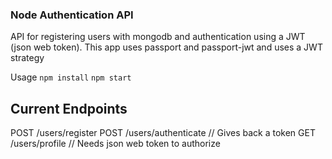 ### Node Authentication API

API for registering users with mongodb and authentication using a JWT (json web token). This app uses passport and passport-jwt and uses a JWT strategy



Usage
`npm install`
`npm start`

## Current Endpoints

POST /users/register
POST /users/authenticate   // Gives back a token
GET /users/profile         // Needs json web token to authorize